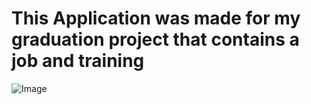 # This Application was made for my graduation project that contains a job and training 
![Image](https://github.com/user-attachments/assets/19d49328-d7d0-41e4-83d8-6610ab5eb816)
